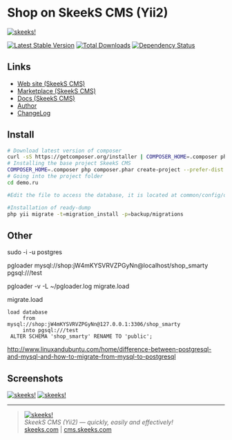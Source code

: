 Shop on SkeekS CMS (Yii2)
=========================

[![skeeks!](https://en.cms.skeeks.com/uploads/all/35/fd/33/35fd33aa306823dbaf53a0142d43b3fa.png)](https://en.cms.skeeks.com)  

[![Latest Stable Version](https://poser.pugx.org/skeeks/app-shop-smarty/v/stable.png)](https://packagist.org/skeeks/app-shop-smarty/app-v3-shop)
[![Total Downloads](https://poser.pugx.org/skeeks/app-shop-smarty/downloads.png)](https://packagist.org/packages/skeeks/app-shop-smarty)
[![Dependency Status](https://www.versioneye.com/php/skeeks:app-shop-smarty/dev-master/badge.png)](https://www.versioneye.com/php/skeeks:app-shop-smarty/dev-master)


Links
-----------
* [Web site (SkeekS CMS)](https://cms.skeeks.com)
* [Marketplace (SkeekS CMS)](https://cms.skeeks.com/marketplace/websites/clothing/257-internet-magazin-odejdyi)
* [Docs (SkeekS CMS)](https://cms.skeeks.com/docs)
* [Author](https://skeeks.com)
* [ChangeLog](https://github.com/skeeks-cms/cms/blob/master/CHANGELOG.md)

Install
-----------

```bash
# Download latest version of composer
curl -sS https://getcomposer.org/installer | COMPOSER_HOME=.composer php
# Installing the base project SkeekS CMS
COMPOSER_HOME=.composer php composer.phar create-project --prefer-dist --stability=dev skeeks/app-shop-smarty demo.ru
# Going into the project folder
cd demo.ru

#Edit the file to access the database, it is located at common/config/db.php

#Installation of ready-dump
php yii migrate -t=migration_install -p=backup/migrations
```









Other
----

sudo -i -u postgres

pgloader mysql://shop:jW4mKYSVRVZPGyNn@localhost/shop_smarty pgsql:///test

pgloader -v -L ~/pgloader.log migrate.load

migrate.load
```
load database
     from      mysql://shop:jW4mKYSVRVZPGyNn@127.0.0.1:3306/shop_smarty
     into pgsql:///test
 ALTER SCHEMA 'shop_smarty' RENAME TO 'public';

```




http://www.linuxandubuntu.com/home/difference-between-postgresql-and-mysql-and-how-to-migrate-from-mysql-to-postgresql


Screenshots
-----------
[![skeeks!](https://cms.skeeks.com/uploads/all/3f/6d/14/3f6d14293f59d2553f867c324ca1959e.png)](https://cms.skeeks.com)
[![skeeks!](https://cms.skeeks.com/uploads/all/2d/27/d4/2d27d4cdeeaceb28c54184f3b1886f36.png)](https://cms.skeeks.com)

___

> [![skeeks!](https://gravatar.com/userimage/74431132/13d04d83218593564422770b616e5622.jpg)](https://skeeks.com)  
<i>SkeekS CMS (Yii2) — quickly, easily and effectively!</i>  
[skeeks.com](https://skeeks.com) | [cms.skeeks.com](https://cms.skeeks.com)

